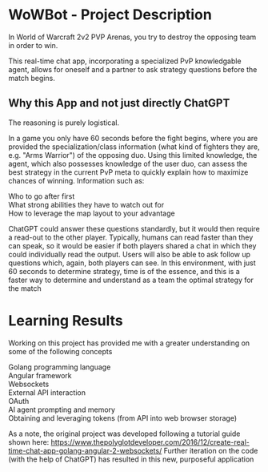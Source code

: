 # WoWBot - Project Description

In World of Warcraft 2v2 PVP Arenas, you try to destroy the opposing team in order to win.

This real-time chat app, incorporating a specialized PvP knowledgable agent, allows for oneself and a partner
to ask strategy questions before the match begins.

## Why this App and not just directly ChatGPT

The reasoning is purely logistical. 

In a game you only have 60 seconds before the fight begins, where you are provided the specialization/class information 
(what kind of fighters they are, e.g. "Arms Warrior") of the opposing duo. Using this limited knowledge, the agent, which
also possesses knowledge of the user duo, can assess the best strategy in the current PvP meta to quickly
explain how to maximize chances of winning. Information such as:

Who to go after first  
What strong abilities they have to watch out for  
How to leverage the map layout to your advantage  

ChatGPT could answer these questions standardly, but it would then require a read-out to the other player. Typically,
humans can read faster than they can speak, so it would be easier if both players shared a chat in which they
could individually read the output. Users will also be able to ask follow up questions which, again, both players can see. In this environment, with just 60 seconds to determine strategy, time is of the essence, and this is a faster way
to determine and understand as a team the optimal strategy for the match

# Learning Results

Working on this project has provided me with a greater understanding on some of the following concepts

Golang programming language  
Angular framework  
Websockets  
External API interaction  
OAuth  
AI agent prompting and memory  
Obtaining and leveraging tokens (from API into web browser storage)  

As a note, the original project was developed following a tutorial guide shown here:
https://www.thepolyglotdeveloper.com/2016/12/create-real-time-chat-app-golang-angular-2-websockets/
Further iteration on the code (with the help of ChatGPT) has resulted in this new, purposeful application